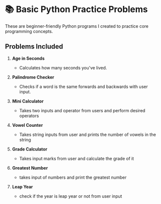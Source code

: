 # 📚 Basic Python Practice Problems

These are beginner-friendly Python programs I created to practice core programming concepts.

## Problems Included

1. **Age in Seconds**  
   - Calculates how many seconds you've lived.

2. **Palindrome Checker**  
   - Checks if a word is the same forwards and backwards with user input.

3. **Mini Calculator**   
   - Takes two inputs and operator from users and perform desired operators 

4. **Vowel Counter**
   - Takes string inputs from user and prints the number of vowels in the string   

5. **Grade Calculator**
   - Takes input marks from user and calculate the grade of it

6. **Greatest Number**
   - takes input of numbers and print the greatest number

7. **Leap Year**
   - check if the year is leap year or not from user input